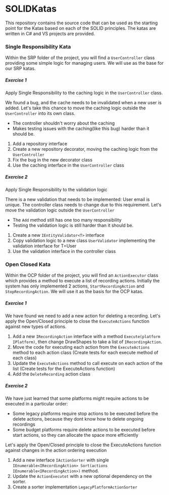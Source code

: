 # SOLIDKatas

This repository contains the source code that can be used as the starting point for the Katas based on each of the SOLID principles.
The katas are written in C# and VS projects are provided.

### Single Responsibility Kata

Within the SRP folder of the project, you will find a `UserController` class providing some simple logic for managing users.
We will use as the base for our SRP katas.

##### Exercise 1
Apply Single Responsibility to the caching logic in the `UserController` class.

We found a bug, and the cache needs to be invalidated when a new user is added.
Let's take this chance to move the caching logic outside the `UserController` into its own class.

- The controller shouldn't worry about the caching
- Makes testing issues with the caching(like this bug) harder than it should be.

1. Add a repository interface
2. Create a new repository decorator, moving the caching logic from the `UserController`
3. Fix the bug in the new decorator class
3. Use the caching interface in the `UserController` class

##### Exercise 2
Apply Single Responsibility to the validation logic

There is a new validation that needs to be implemented: User email is unique. The controller class needs to change due to this requirement.
Let's move the validation logic outside the `UserController`

- The `Add` method still has one too many responsibility
- Testing the validation logic is still harder than it should be.

1. Create a new `IEntityValidator<T>` interface
2. Copy validation logic to a new class `UserValidator` implementing the validation interface for T=User
2. Use the validation interface in the controller class

### Open Closed Kata

Within the OCP folder of the project, you will find an `ActionExecutor` class which provides a method to execute a list of recording actions. Initially the system has only implemented 2 actions, `StartRecordingAction` and `StopRecordingAction`.
We will use it as the basis for the OCP katas.

##### Exercise 1

We have found we need to add a new action for deleting a recording.
Let's apply the Open/Closed principle to close the `ExecuteActions` function against new types of actions.

1. Add a new `IRecordingAction` interface with a method `Execute(platform IPlatform)`, then change DrawShapes to take a list of `IRecordingAction`.
2. Move the code for executing each action from the `ExecuteActions` method to each action class (Create tests for each execute method of each class)
3. Update the `ExecuteActions` method to call execute on each action of the list (Create tests for the ExecuteActions function)
3. Add the `DeleteRecording` action class

##### Exercise 2
We have just learned that some platforms might require actions to be executed in a particular order:

- Some legacy platforms require stop actions to be executed before the delete actions, because they dont know how to delete ongoing recordings
- Some budget platforms require delete actions to be executed before start actions, so they can allocate the space more efficiently

Let's apply the Open/Closed principle to close the ExecuteActions function against changes in the action ordering execution

1. Add a new interface `IActionSorter` with single `IEnumerable<IRecordingAction> Sort(actions IEnumerable<IRecordingAction>)` method.
2. Update the `ActionExecutot` with a new optional dependency on the sorter.
3. Create a sorter implementation `LegacyPlatformActionSorter`
